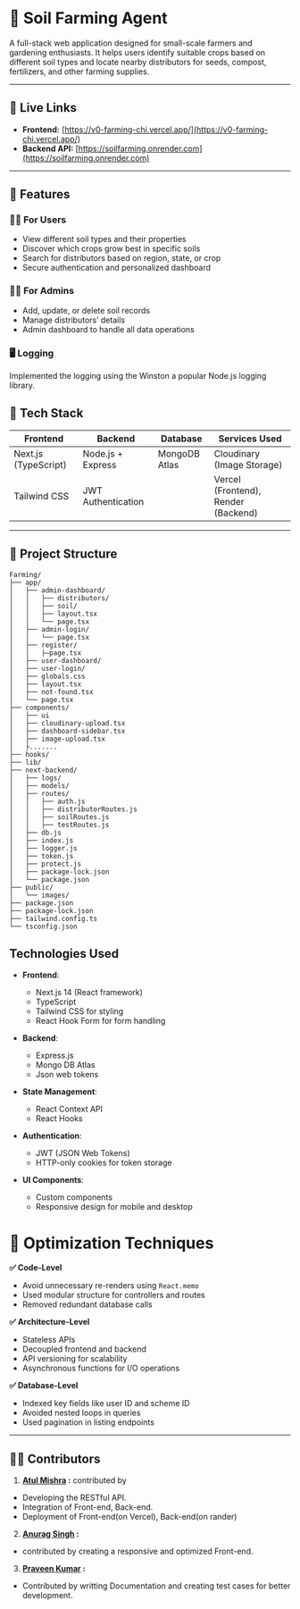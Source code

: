 # 🌱 Soil Farming Agent

A full-stack web application designed for small-scale farmers and gardening enthusiasts. It helps users identify suitable crops based on different soil types and locate nearby distributors for seeds, compost, fertilizers, and other farming supplies.

---

## 🔗 Live Links

- **Frontend:** [https://v0-farming-chi.vercel.app/](https://v0-farming-chi.vercel.app/)
- **Backend API:** [https://soilfarming.onrender.com](https://soilfarming.onrender.com)

---

## 🎯 Features

### 👨‍🌾 For Users
- View different soil types and their properties
- Discover which crops grow best in specific soils
- Search for distributors based on region, state, or crop
- Secure authentication and personalized dashboard

### 👨‍💼 For Admins
- Add, update, or delete soil records
- Manage distributors’ details
- Admin dashboard to handle all data operations

### 🖥️ Logging 

Implemented the logging using the Winston a popular Node.js logging library.

## 🧱 Tech Stack

| Frontend              | Backend             | Database       | Services Used                        |
|----------------------|---------------------|----------------|--------------------------------------|
| Next.js (TypeScript) | Node.js + Express   | MongoDB Atlas  | Cloudinary (Image Storage)           |
| Tailwind CSS         | JWT Authentication  |                | Vercel (Frontend), Render (Backend)  |

---

## 📁 Project Structure

```plaintext
Farming/
├── app/
│   ├── admin-dashboard/
│   │   ├── distributors/
│   │   ├── soil/
│   │   ├── layout.tsx
│   │   └── page.tsx
│   ├── admin-login/
│   │   └── page.tsx
│   ├── register/
│   │   ├–page.tsx
│   ├── user-dashboard/
│   ├── user-login/
│   ├── globals.css
│   ├── layout.tsx
│   ├── not-found.tsx
│   └── page.tsx
├── components/
│   ├── ui
│   ├── cloudinary-upload.tsx
│   ├── dashboard-sidebar.tsx
│   ├── image-upload.tsx
│   ├.......
├── hooks/
├── lib/
├── next-backend/
│   ├── logs/
│   ├── models/
│   ├── routes/
│   │   ├── auth.js
│   │   ├── distributorRoutes.js
│   │   ├── soilRoutes.js
│   │   ├── testRoutes.js
│   ├── db.js
│   ├── index.js
│   ├── logger.js
│   ├── token.js
│   ├── protect.js
│   ├── package-lock.json
│   └── package.json
├── public/
│   └── images/
├── package.json
├── package-lock.json
├── tailwind.config.ts
└── tsconfig.json
```

## Technologies Used

- **Frontend**:
  - Next.js 14 (React framework)
  - TypeScript
  - Tailwind CSS for styling
  - React Hook Form for form handling

- **Backend**:
  - Express.js
  - Mongo DB Atlas
  - Json web tokens 

- **State Management**:
  - React Context API
  - React Hooks

- **Authentication**:
  - JWT (JSON Web Tokens)
  - HTTP-only cookies for token storage

- **UI Components**:
  - Custom components
  - Responsive design for mobile and desktop



# 🚀 Optimization Techniques

**✅ Code-Level**
- Avoid unnecessary re-renders using `React.memo`
- Used modular structure for controllers and routes
- Removed redundant database calls

**✅ Architecture-Level**
- Stateless APIs
- Decoupled frontend and backend
- API versioning for scalability
- Asynchronous functions for I/O operations

**✅ Database-Level**
- Indexed key fields like user ID and scheme ID
- Avoided nested loops in queries
- Used pagination in listing endpoints

---


## 👨‍💻 Contributors

1. **[Atul Mishra](https://github.com/AtulMishra001) :** 
 contributed by 
 - Developing the RESTful API.
 - Integration of Front-end, Back-end.
 - Deployment of Front-end(on Vercel), Back-end(on rander)

2. **[Anurag Singh](https://github.com/manvesingh) :**
- contributed by creating a responsive and optimized Front-end.

3. **[Praveen Kumar](https://github.com/praveenpal21) :**
- Contributed by writting Documentation and creating test cases for better development.


